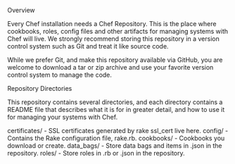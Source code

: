 Overview

Every Chef installation needs a Chef Repository. This is the place where cookbooks, roles, config files and other artifacts for managing systems with Chef will live. We strongly recommend storing this repository in a version control system such as Git and treat it like source code.

While we prefer Git, and make this repository available via GitHub, you are welcome to download a tar or zip archive and use your favorite version control system to manage the code.

Repository Directories

This repository contains several directories, and each directory contains a README file that describes what it is for in greater detail, and how to use it for managing your systems with Chef.

certificates/ - SSL certificates generated by rake ssl_cert live here.
config/ - Contains the Rake configuration file, rake.rb.
cookbooks/ - Cookbooks you download or create.
data_bags/ - Store data bags and items in .json in the repository.
roles/ - Store roles in .rb or .json in the repository.
